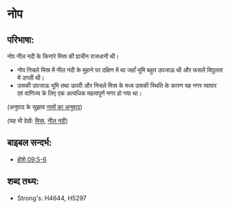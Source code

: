 # नोप #

## परिभाषा: ##

नोप नील नदी के किनारे मिस्र की प्राचीन राजधानी थी।

* नोप निचले मिस्र में नील नदी के मुहाने पर दक्षिण में था जहाँ भूमि बहुत उपजाऊ थी और फसलें विपुलता में उगती थी।
* उसकी उपजाऊ भूमि तथा ऊपरी और निचले मिस्र के मध्य उसकी स्थिति के कारण यह नगर व्यापार एवं वाणिज्य के लिए एक अत्यधिक महत्वपूर्ण नगर हो गया था।

(अनुवाद के सुझाव [नामों का अनुवाद](rc://en/ta/man/translate/translate-names))

(यह भी देखें: [मिस्र](../names/egypt.md), [नील नदी](../names/nileriver.md))

## बाइबल सन्दर्भ: ##

* [होशे 09:5-6](rc://en/tn/help/hos/09/05)

## शब्द तथ्य: ##

* Strong's: H4644, H5297
